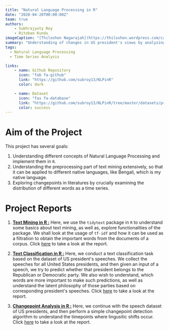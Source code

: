 ```yaml
---
title: "Natural Language Processing in R"
date: "2020-04-20T00:00:00Z"
team: true
authors: 
    - Subhrajyoty Roy
    - Ritoban Kundu
imageCaption: "[Thiloshon Nagarajah](https://thiloshon.wordpress.com/category/natural-language-processing/)"
summary: "Understanding of changes in US president's views by analyzing presidential speech data."
tags:
  - Natural Language Processing
  - Time Series Analysis

links:
    - name: Github Repository
      icon: "fab fa-github"
      link: "https://github.com/subroy13/NLPinR"
      color: dark

    - name: Dataset
      icon: "fas fa-database"
      link: "https://github.com/subroy13/NLPinR/tree/master/datasets/presidential-speeches"
      color: success
---
```


# Aim of the Project

This project has several goals:

1. Understanding different concepts of Natural Language Processing and implement them in `R`.
2. Understanding the preprocessing part of text mining extensively, so that it can be applied to different native languages, like Bengali, which is my native language.
3. Exploring changepoints in literatures by crucially examining the distribution of different words as a time series.


# Project Reports

1. [**Text Mining in R :**](https://subroy13.github.io/NLPinR/Reports/chapter1) Here, we use the `tidytext` package in `R` to understand some basics about text mining, as well as, explore functionalities of the package. We shall look at the usage of `tf-idf` and how it can be used as a filtration to obtain the important words from the documents of a corpus. Click [here](https://subroy13.github.io/NLPinR/Reports/chapter1) to take a look at the report.

2. [**Text Classification in R :**](https://subroy13.github.io/NLPinR/Reports/chapter2) Here, we conduct a text classification task based on the dataset of US president's speeches. We collect the speeches for all United States presidents, and then given an input of a speech, we try to predict whether that president belongs to the Republican or Democratic party. We also wish to understand, which words are more important to make such predictions, as well as understand the latent philosophy of those parties based on corresponding president's speeches. Click [here](https://subroy13.github.io/NLPinR/Reports/chapter2) to take a look at the report.

3. [**Changepoint Analysis in R :**](https://subroy13.github.io/NLPinR/Reports/chapter3) Here, we continue with the speech dataset of US presidents, and then perform a simple changepoint detection algorithm to understand the timepoints where lingusitic shifts occur. Click [here](https://subroy13.github.io/NLPinR/Reports/chapter3) to take a look at the report.











